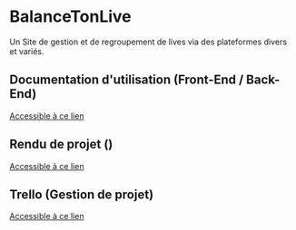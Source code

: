 # BalanceTonLive

Un Site de gestion et de regroupement de lives via des plateformes divers et variés. 

## Documentation d'utilisation (Front-End / Back-End)
 [Accessible à ce lien](https://docs.google.com/document/d/1oT6Sc9y7fyFyqlQdrjW4owtnclHFAkwYQ-8Rzq31TM4/edit?usp=sharing)
 
 ## Rendu de projet ()
 [Accessible à ce lien](https://docs.google.com/document/d/1YnaogVbA5ub5RlHNocu5fvQOSGc0w0PkCC_9ct05go8/edit?usp=sharing)

## Trello (Gestion de projet)
 [Accessible à ce lien](https://trello.com/b/hWsydQ7U/projet-b3)
